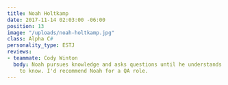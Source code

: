 ```yaml
---
title: Noah Holtkamp
date: 2017-11-14 02:03:00 -06:00
position: 13
image: "/uploads/noah-holtkamp.jpg"
class: Alpha C#
personality_type: ESTJ
reviews:
- teammate: Cody Winton
  body: Noah pursues knowledge and asks questions until he understands what he needs
    to know. I'd recommend Noah for a QA role.
---
```


